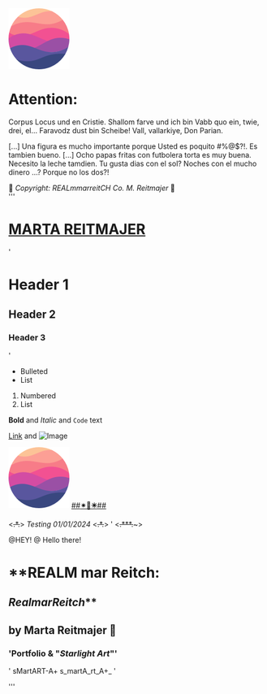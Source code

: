 
<!DOCTYPE html>
<html>
<head>
  <title>REALMAREITCH CO.</title>
  <link rel="stylesheet" href="/styles.css">

  <script type="text/javascript" src="/script.js"></script>

  <script type="text/javascript">
  //<![CDATA[
  let i = 10;
  if (i < 5) {
    // some code
    }
  //]]>
  </script>

<img src="https://raw.githubusercontent.com/realm/realm.github.io/master/assets/img/favicons/favicon-120x120.png">
  
</head>
<body>
  <h1>Attention:</h1>
  <p>
  Corpus Locus und en Cristie. Shallom farve und ich bin Vabb quo ein, twie, drei, el... Faravodz dust bin Scheibe! Vall, vallarkiye, Don Parian.
  </p>
  <p>
  <tab>
      [...] Una figura es mucho importante porque Usted es poquito #%@$?!. Es tambien bueno. 
      [...] Ocho papas fritas con futbolera torta es muy buena. Necesito la leche tamdien. Tu gusta dias con el sol? Noches con el mucho dinero ...? Porque no los dos?!
  </tab>
  </p>
</body>
<footer> 
  🔲 
  <i>
        Copyright: REALmmarreitCH Co.
        M. Reitmajer
  </i>
  🔲
</footer>
</html>
'''

# [**MARTA REITMAJER**](http://martareitmajer.com/)

'
# Header 1
## Header 2
### Header 3
'

- Bulleted
- List

1. Numbered
2. List

**Bold** and _Italic_ and `Code` text

[Link](url) and ![Image](src)


![Image-01](/img.png)
[##**✴🌌✴️**##](https://martareitmajer.com/index.html)

<~~.*.~~>
_Testing 01/01/2024_
<~~.*.~~>
'
<~~.***.~~~>

@HEY!
@ Hello there!


# **REALM mar Reitch:
## _RealmarReitch_**
## by **Marta Reitmajer** 🖤
### 'Portfolio & "_Starlight Art_"'

'
sMartART-A+
s_martA_rt_A+_
'

'''
